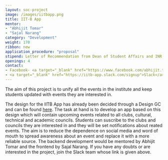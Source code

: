 ```yaml
---
layout: soc-project
image: /images/iitbapp.png
title: IIT-B App
mentor: 
- "Abhijit Tomar"
- "Sajal Narang"
category: "Development"
weight: 170
ribbon: new
application_procedure: "proposal"
stipend: Letter of Recommendation from Dean of Student Affairs and INR 3000
openings: 4
contact:
- Facebook- <a target="_blank" href="https://www.facebook.com/abhijit.tomar">Abhijit Tomar</a>, <a target="_blank" href="www.facebook.com/sajalnarang">Sajal Narang</a>
- <a target="_blank" href="https://iitb-app.slack.com/signup">Slack</a> (Sign in using iitb.ac.in email)
---
```


The aim of this project is to unify all the events in the institute and keep students updated with events they are interested in.

<!--break-->

The design for the IITB App has already been decided through a Design GC and can be found [here](https://l.facebook.com/l.php?u=https%3A%2F%2Finvis.io%2FD4ADJKT5U&h=ATMtOQjo6z14LoARnrbYe8S7sjMWwxGHLEGNxzp5-Yx3DWIEPUiPM0IUPaHvXbFdxB5XiAaLb2IYKOxZnE5awj0NDVP7B9z5gTnCUBbeV6XHDvtNfvlthkRzdxV6cZ7jQYY). The task at hand is to develop an app based on this design which will contain upcoming events related to all clubs, cultural, technical and academic councils. Students can suscribe to the clubs and councils they are interested in and they will be set notifications about reated events. The aim is to reduce the dependence on social media and word of mouth to spread awareness about an event and replace it with a more reliable source. The backend development would be mentored by Abhijit Tomar and the frontend by Sajal Narang. If you have any doubts or are interested in the project, join the Slack team whose link is given above.
